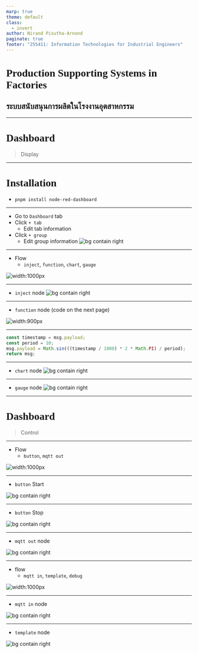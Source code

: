 ```yaml
---
marp: true
theme: default
class:
  - invert
author: Nirand Pisutha-Arnond
paginate: true
footer: "255411: Information Technologies for Industrial Engineers"
---
```


<style>
@import url('https://fonts.googleapis.com/css2?family=Prompt:ital,wght@0,100;0,300;0,400;0,700;1,100;1,300;1,400;1,700&display=swap');

    :root {
    font-family: Prompt;
    --hl-color: #D57E7E;
}
h1 {
  font-family: Prompt
}
</style>

# Production Supporting Systems in Factories

## ระบบสนับสนุนการผลิตในโรงงานอุตสาหกรรม

---

# Dashboard

> Display

---

# Installation

- `pnpm install node-red-dashboard`

---

- Go to `Dashboard` tab
- Click `+ tab`
  - Edit tab information
- Click `+ group`
  - Edit group information
    ![bg contain right](./img/M5_1_2.jpg)

---

- Flow
  - `inject`, `function`, `chart`, `gauge`

![width:1000px](./img/M5_1_3.jpg)

---

- `inject` node
  ![bg contain right](./img/M5_1_32.jpg)

---

- `function` node (code on the next page)

![width:900px](./img/M5_1_4.jpg)

---

```javascript
const timestamp = msg.payload;
const period = 10;
msg.payload = Math.sin(((timestamp / 1000) * 2 * Math.PI) / period);
return msg;
```

---

- `chart` node
  ![bg contain right](./img/M5_1_5.jpg)

---

- `gauge` node
  ![bg contain right](./img/M5_1_6.jpg)

---

# Dashboard

> Control

---

- Flow
  - `button`, `mqtt out`

![width:1000px](./img/M5_2_1.jpg)

---

- `button` Start

![bg contain right](./img/M5_2_2.jpg)

---

- `button` Stop

![bg contain right](./img/M5_2_3.jpg)

---

- `mqtt out` node

![bg contain right](./img/M5_2_4.jpg)

---

- flow
  - `mqtt in`, `template`, `debug`

![width:1000px](./img/M5_2_5.jpg)

---

- `mqtt in` node

![bg contain right](./img/M5_2_6.jpg)

---

- `template` node

![bg contain right](./img/M5_2_7.jpg)
